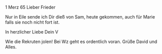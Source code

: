  1 Merz 65
Lieber Frieder

Nur in Eile sende ich Dir dieß von Sam, heute gekommen, auch für Marie falls sie noch nicht fort ist.

 In herzlicher Liebe
 Dein V

Wie die Rekruten jolen!
Bei Wz geht es ordentlich voran.
 Grüße David und Alles.

